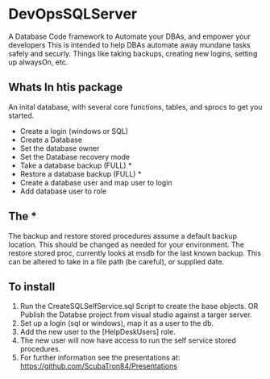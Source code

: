 # DevOpsSQLServer
A Database Code framework to Automate your DBAs, and empower your developers
This is intended to help DBAs automate away mundane tasks safely and securly.  Things like taking backups, creating new logins, setting up alwaysOn, etc. 

## Whats In htis package
An inital database, with several core functions, tables, and sprocs to get you started.  
* Create a login (windows or SQL)
* Create a Database
* Set the database owner
* Set the Database recovery mode
* Take a database backup (FULL) *
* Restore a database backup (FULL) *
* Create a database user and map user to login
* Add database user to role

## The *
The backup and restore stored procedures assume a default backup location.  This should be changed as needed for your environment.  The restore stored proc, currently looks at msdb for the last known backup.  This can be altered to take in a file path (be careful), or supplied date.

## To install
1. Run the CreateSQLSelfService.sql Script to create the base objects. OR Publish the Databse project from visual studio against a targer server.
2. Set up a login (sql or windows), map it as a user to the db.
3. Add the new user to the [HelpDeskUsers] role.
4. The new user will now have access to run the self service stored procedures.
5. For further information see the presentations at: https://github.com/ScubaTron84/Presentations

